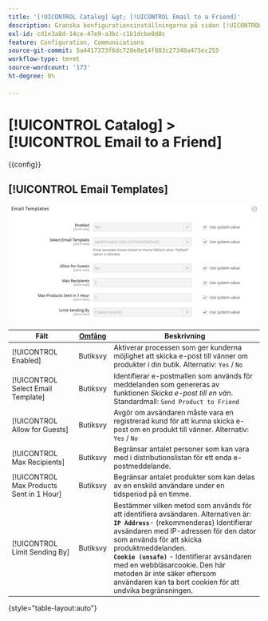 ```yaml
---
title: '[!UICONTROL Catalog] &gt; [!UICONTROL Email to a Friend]'
description: Granska konfigurationsinställningarna på sidan [!UICONTROL Catalog] &gt; [!UICONTROL Email to a Friend] i Commerce Admin.
exl-id: cd1e3a8d-14ce-47e9-a3bc-c1b1dcbe0d8c
feature: Configuration, Communications
source-git-commit: 5a4417373f6dc720e8e14f883c27348a475ec255
workflow-type: tm+mt
source-wordcount: '173'
ht-degree: 0%

---
```


# [!UICONTROL Catalog] > [!UICONTROL Email to a Friend]

{{config}}

## [!UICONTROL Email Templates]

![E-postmallar](./assets/email-to-a-friend-email-templates.png)<!-- zoom -->

<!-- [Email Templates](https://experienceleague.adobe.com/en/docs/commerce-admin/systems/communications/email-templates#configure-email-templates) -->

| Fält | [Omfång](../../getting-started/websites-stores-views.md#scope-settings) | Beskrivning |
|--- |--- |--- |
| [!UICONTROL Enabled] | Butiksvy | Aktiverar processen som ger kunderna möjlighet att skicka e-post till vänner om produkter i din butik. Alternativ: `Yes` / `No` |
| [!UICONTROL Select Email Template] | Butiksvy | Identifierar e-postmallen som används för meddelanden som genereras av funktionen _Skicka e-post till en vän_. Standardmall: `Send Product to Friend` |
| [!UICONTROL Allow for Guests] | Butiksvy | Avgör om avsändaren måste vara en registrerad kund för att kunna skicka e-post om en produkt till vänner. Alternativ: `Yes` / `No` |
| [!UICONTROL Max Recipients] | Butiksvy | Begränsar antalet personer som kan vara med i distributionslistan för ett enda e-postmeddelande. |
| [!UICONTROL Max Products Sent in 1  Hour] | Butiksvy | Begränsar antalet produkter som kan delas av en enskild användare under en tidsperiod på en timme. |
| [!UICONTROL Limit Sending By] | Butiksvy | Bestämmer vilken metod som används för att identifiera avsändaren. Alternativen är: <br/>**`IP Address`**- (rekommenderas) Identifierar avsändaren med IP-adressen för den dator som används för att skicka produktmeddelanden.<br/>**`Cookie (unsafe)`** - Identifierar avsändaren med en webbläsarcookie. Den här metoden är inte säker eftersom användaren kan ta bort cookien för att undvika begränsningen. |

{style="table-layout:auto"}
